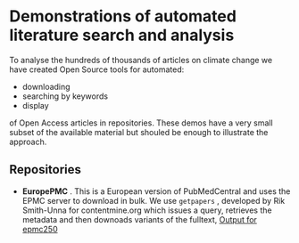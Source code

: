 # Demonstrations of automated literature search and analysis

To analyse the hundreds of thousands of articles on climate change we have created Open Source tools for automated:

* downloading
* searching by keywords
* display 

of Open Access articles in repositories. These demos have a very small subset of the available material but shouled be enough to illustrate the approach.

## Repositories

* **EuropePMC** . This is a European version of PubMedCentral and uses the EPMC server to download in bulk. We use `getpapers` , developed by Rik Smith-Unna for 
contentmine.org which issues a query, retrieves the metadata and then downoads variants of the fulltext,
[Output for epmc250](../epmc250/)




